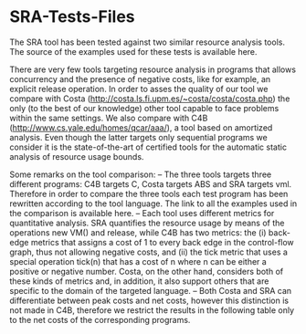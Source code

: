 # SRA-Tests-Files
The SRA tool has been tested against two similar resource analysis tools. The source of the examples used for these tests is available here.

There are very few tools targeting resource analysis in programs that allows concurrency
and the presence of negative costs, like for example, an explicit release operation. In order to asses the
quality of our tool we compare with Costa (http://costa.ls.fi.upm.es/~costa/costa/costa.php) the only (to the best of our knowledge) other tool capable to face problems within the same settings. We also compare with C4B (http://www.cs.yale.edu/homes/qcar/aaa/), a tool based on amortized analysis. Even though the latter targets only sequential programs we consider it is the state-of-the-art of certified tools for
the automatic static analysis of resource usage bounds.

Some remarks on the tool comparison:
– The three tools targets three different programs: C4B targets C, Costa targets ABS and SRA targets vml. Therefore
in order to compare the three tools each test program has been rewritten according to the tool language. The
link to all the examples used in the comparison is available here.
– Each tool uses different metrics for quantitative analysis. SRA quantifies the resource usage by means of the
operations new VM() and release, while C4B has two metrics: the (i) back-edge metrics that assigns a cost of
1 to every back edge in the control-flow graph, thus not allowing negative costs, and (ii) the tick metric that uses
a special operation tick(n) that has a cost of n where n can be either a positive or negative number. Costa, on
the other hand, considers both of these kinds of metrics and, in addition, it also support others that are specific
to the domain of the targeted language.
– Both Costa and SRA can differentiate between peak costs and net costs, however this distinction is not made in
C4B, therefore we restrict the results in the following table only to the net costs of the corresponding programs.
